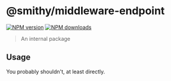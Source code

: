 # @smithy/middleware-endpoint
[![NPM version](https://img.shields.io/npm/v/@smithy/middleware-endpoint/latest.svg)](https://www.npmjs.com/package/@smithy/middleware-endpoint)
[![NPM downloads](https://img.shields.io/npm/dm/@smithy/middleware-endpoint.svg)](https://www.npmjs.com/package/@smithy/middleware-endpoint)
> An internal package
## Usage
You probably shouldn't, at least directly.
